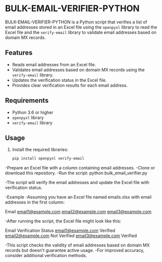 # BULK-EMAIL-VERIFIER-PYTHON

BULK-EMAIL-VERIFIER-PYTHON is a Python script that verifies a list of email addresses stored in an Excel file using the `openpyxl` library to read the Excel file and the `verify-email` library to validate email addresses based on domain MX records.

## Features

- Reads email addresses from an Excel file.
- Validates email addresses based on domain MX records using the `verify-email` library.
- Updates the verification status in the Excel file.
- Provides clear verification results for each email address.

## Requirements

- Python 3.6 or higher
- `openpyxl` library
- `verify-email` library

## Usage

1. Install the required libraries:

   ```bash
   pip install openpyxl verify-email

-Prepare an Excel file with a column containing email addresses.
-Clone or download this repository.
-Run the script:
    python bulk_email_verifier.py


-The script will verify the email addresses and update the Excel file with verification status.

-Example
-Assuming you have an Excel file named emails.xlsx with email addresses in the first column:

Email
email1@example.com
email2@example.com
email3@example.com

-After running the script, the Excel file might look like this:

Email               Verification Status
email1@example.com  Verified
email2@example.com  Not Verified
email3@example.com  Verified

-This script checks the validity of email addresses based on domain MX records but doesn't guarantee active usage.
-For improved accuracy, consider additional verification methods.
